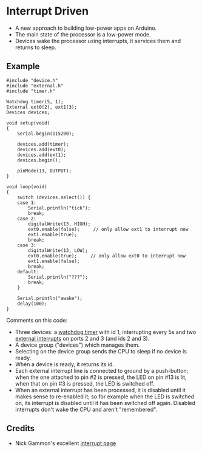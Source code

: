 Interrupt Driven
================

* A new approach to building low-power apps on Arduino.
* The main state of the processor is a low-power mode.
* Devices wake the processor using interrupts, it services them and
  returns to sleep.

Example
-------

    #include "device.h"
    #include "external.h"
    #include "timer.h"
    
    Watchdog timer(5, 1);
    External ext0(2), ext1(3);
    Devices devices;
    
    void setup(void)
    {
    	Serial.begin(115200);
    
    	devices.add(timer);
    	devices.add(ext0);
    	devices.add(ext1);
    	devices.begin();
    
    	pinMode(13, OUTPUT);
    }
    
    void loop(void)
    {
    	switch (devices.select()) {
    	case 1:
    		Serial.println("tick");
    		break;
    	case 2:
    		digitalWrite(13, HIGH);
    		ext0.enable(false);     // only allow ext1 to interrupt now
    		ext1.enable(true);
    		break;
    	case 3:
    		digitalWrite(13, LOW);
    		ext0.enable(true);     // only allow ext0 to interrupt now
    		ext1.enable(false);
    		break;
    	default:
    		Serial.println("???");
    		break;
    	}
    
    	Serial.println("awake");
    	delay(100);
    }

Comments on this code:
* Three devices: a 
[watchdog timer](http://evothings.com/watchdog-timers-how-to-reduce-power-usage-in-your-arduino-projects/) 
  with id 1, interrupting every 5s and two
  [external interrupts](http://gonium.net/md/2006/12/20/handling-external-interrupts-with-arduino/) 
  on ports 2 and 3 (and ids 2 and 3).
* A device group ("devices") which manages them.
* Selecting on the device group sends the CPU to sleep if no device is ready.
* When a device is ready, it returns its id.
* Each external interrupt line is connected to ground by a push-button; when
  the one attached to pin #2 is pressed, the LED on pin #13 is lit, when
  that on pin #3 is pressed, the LED is switched off.
* When an external interrupt has been processed, it is disabled until it makes sense to re-enabled it; so for example when the LED is switched on, its interrupt is disabled until it has been switched off again. Disabled interrupts don't wake the CPU and aren't "remembered".

Credits
-------
* Nick Gammon's excellent [interrupt page](http://gammon.com.au/interrupts)
